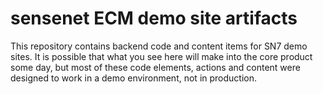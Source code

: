 # sensenet ECM demo site artifacts
This repository contains backend code and content items for SN7 demo sites. It is possible that what you see here will make into the core product some day, but most of these code elements, actions and content were designed to work in a demo environment, not in production.


